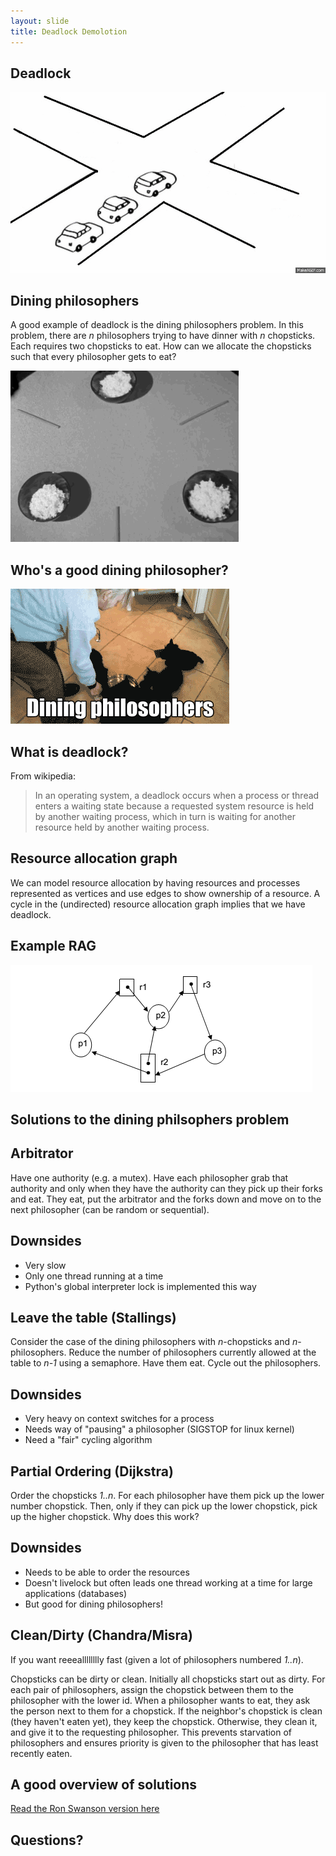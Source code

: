 ```yaml
---
layout: slide
title: Deadlock Demolotion
---
```


## Deadlock

<vertical />

![Traffic Jam](/images/assignment-docs/lab/slides/dining/traffic.gif)

## Dining philosophers

A good example of deadlock is the dining philosophers problem. In this problem, there are _n_ philosophers trying to have dinner with _n_ chopsticks. Each requires two chopsticks to eat. How can we allocate the chopsticks such that every philosopher gets to eat?

![Deadlock Dining](/images/assignment-docs/lab/slides/dining/dining.gif)

## Who's a good dining philosopher?

![Dog Philosopher](/images/assignment-docs/lab/slides/dining/dogdining.gif)


<horizontal />

## What is deadlock?

From wikipedia:
> In an operating system, a deadlock occurs when a process or thread enters a waiting state because a requested system resource is held by another waiting process, which in turn is waiting for another resource held by another waiting process. 

<horizontal />

## Resource allocation graph

We can model resource allocation by having resources and processes represented as vertices
and use edges to show ownership of a resource. A cycle in the (undirected)
resource allocation graph implies that we have deadlock.

## Example RAG

![Deadlock RAG](/images/assignment-docs/lab/slides/dining/rag.png)

<horizontal />

## Solutions to the dining philsophers problem

<horizontal />

## Arbitrator

<vertical />

Have one authority (e.g. a mutex). Have each philosopher grab that authority and only when they have the authority can they pick up their forks and eat. They eat, put the arbitrator and the forks down and move on to the next philosopher (can be random or sequential).

## Downsides

* Very slow
* Only one thread running at a time
* Python's global interpreter lock is implemented this way

<horizontal />

## Leave the table (Stallings)

<vertical />

Consider the case of the dining philosophers with _n_-chopsticks and _n_-philosophers. Reduce the number of philosophers currently allowed at the table to _n-1_ using a semaphore. Have them eat. Cycle out the philosophers.

## Downsides

* Very heavy on context switches for a process
* Needs way of "pausing" a philosopher (SIGSTOP for linux kernel)
* Need a "fair" cycling algorithm

<horizontal />

## Partial Ordering (Dijkstra)

<vertical />

Order the chopsticks _1..n_. For each philosopher have them pick up the lower number chopstick. Then, only if they can pick up the lower chopstick, pick up the higher chopstick. Why does this work?

## Downsides

* Needs to be able to order the resources
* Doesn't livelock but often leads one thread working at a time for large applications (databases)
* But good for dining philosophers!

<horizontal />

## Clean/Dirty (Chandra/Misra)

<vertical />

If you want reeealllllllly fast (given a lot of philosophers numbered _1..n_).

Chopsticks can be dirty or clean. Initially all chopsticks start out as dirty. For each pair of philosophers, assign the chopstick between them to the philosopher with the lower id. When a philosopher wants to eat, they ask the person next to them for a chopstick. If the neighbor's chopstick is clean (they haven't eaten yet), they keep the chopstick. Otherwise, they clean it, and give it to the requesting philosopher. This prevents starvation of philosophers and ensures priority is given to the philosopher that has least recently eaten.

<horizontal />

## A good overview of solutions

[Read the Ron Swanson version here](http://adit.io/posts/2013-05-11-The-Dining-Philosophers-Problem-With-Ron-Swanson.html)

<horizontal />

## Questions?

